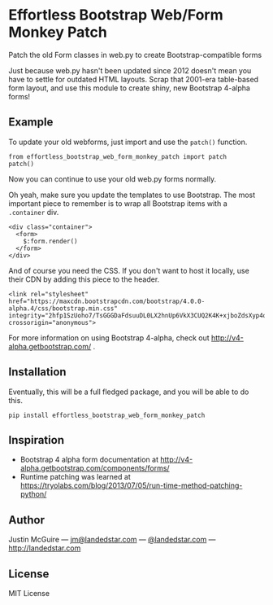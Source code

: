 # Effortless Bootstrap Web/Form Monkey Patch

Patch the old Form classes in web.py to create Bootstrap-compatible forms

Just because web.py hasn't been updated since 2012 doesn't mean you have to
settle for outdated HTML layouts. Scrap that 2001-era table-based form layout,
and use this module to create shiny, new Bootstrap 4-alpha forms!

## Example

To update your old webforms, just import and use the `patch()` function.

    from effortless_bootstrap_web_form_monkey_patch import patch
    patch()

Now you can continue to use your old web.py forms normally.

Oh yeah, make sure you update the templates to use Bootstrap. The most
important piece to remember is to wrap all Bootstrap items with a `.container`
div.

    <div class="container">
      <form>
        $:form.render()
      </form>
    </div>

And of course you need the CSS. If you don't want to host it locally, use their
CDN by adding this piece to the header.

    <link rel="stylesheet" href="https://maxcdn.bootstrapcdn.com/bootstrap/4.0.0-alpha.4/css/bootstrap.min.css" integrity="2hfp1SzUoho7/TsGGGDaFdsuuDL0LX2hnUp6VkX3CUQ2K4K+xjboZdsXyp4oUHZj" crossorigin="anonymous">

For more information on using Bootstrap 4-alpha, check out http://v4-alpha.getbootstrap.com/ .

## Installation

Eventually, this will be a full fledged package, and you will be able to do this.

    pip install effortless_bootstrap_web_form_monkey_patch

## Inspiration

 - Bootstrap 4 alpha form documentation at http://v4-alpha.getbootstrap.com/components/forms/
 - Runtime patching was learned at https://tryolabs.com/blog/2013/07/05/run-time-method-patching-python/

## Author

Justin McGuire &mdash; <jm@landedstar.com> &mdash; <a href="https://twitter.com/landedstar">@landedstar.com</a> &mdash; http://landedstar.com

## License

MIT License


